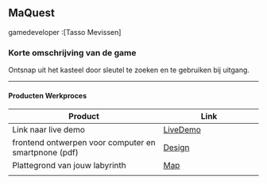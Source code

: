 ## MaQuest
gamedeveloper :[Tasso Mevissen]

### Korte omschrijving van de game
Ontsnap uit het kasteel door sleutel te zoeken en te gebruiken bij uitgang.

---
#### Producten Werkproces
| Product  | Link |
| ------ |  ------ |
| Link naar live demo| [LiveDemo]
| frontend ontwerpen voor computer en smartpnone (pdf) | [Design]
| Plattegrond van jouw labyrinth            | [Map]
|<img width=500/>|<img width=300/>|


   [LiveDemo]: <http://sjo.hosts.ma-cloud.nl/2018_2019/PROJ-1.3-19-20-GD-textadventure/>
   [Design]: <docs/design.png>
   [Map]:<docs/map.png>
